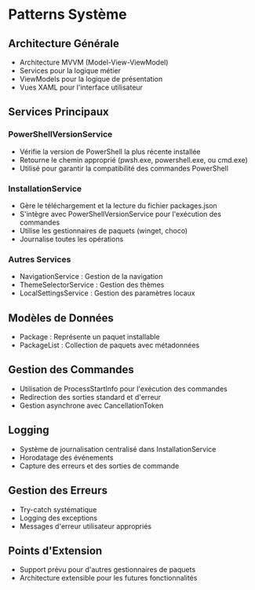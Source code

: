 # Patterns Système

## Architecture Générale
- Architecture MVVM (Model-View-ViewModel)
- Services pour la logique métier
- ViewModels pour la logique de présentation
- Vues XAML pour l'interface utilisateur

## Services Principaux

### PowerShellVersionService
- Vérifie la version de PowerShell la plus récente installée
- Retourne le chemin approprié (pwsh.exe, powershell.exe, ou cmd.exe)
- Utilisé pour garantir la compatibilité des commandes PowerShell

### InstallationService
- Gère le téléchargement et la lecture du fichier packages.json
- S'intègre avec PowerShellVersionService pour l'exécution des commandes
- Utilise les gestionnaires de paquets (winget, choco)
- Journalise toutes les opérations

### Autres Services
- NavigationService : Gestion de la navigation
- ThemeSelectorService : Gestion des thèmes
- LocalSettingsService : Gestion des paramètres locaux

## Modèles de Données
- Package : Représente un paquet installable
- PackageList : Collection de paquets avec métadonnées

## Gestion des Commandes
- Utilisation de ProcessStartInfo pour l'exécution des commandes
- Redirection des sorties standard et d'erreur
- Gestion asynchrone avec CancellationToken

## Logging
- Système de journalisation centralisé dans InstallationService
- Horodatage des événements
- Capture des erreurs et des sorties de commande

## Gestion des Erreurs
- Try-catch systématique
- Logging des exceptions
- Messages d'erreur utilisateur appropriés

## Points d'Extension
- Support prévu pour d'autres gestionnaires de paquets
- Architecture extensible pour les futures fonctionnalités
